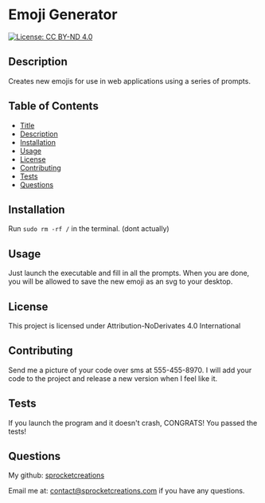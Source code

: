 # Emoji Generator

[![License: CC BY-ND 4.0](https://img.shields.io/badge/License-CC_BY--ND_4.0-lightgrey.svg)](https://creativecommons.org/licenses/by-nd/4.0/)
## Description

Creates new emojis for use in web applications using a series of prompts.

## Table of Contents

- [Title](#title)
- [Description](#description)
- [Installation](#installation)
- [Usage](#usage)
- [License](#license)
- [Contributing](#contributing)
- [Tests](#tests)
- [Questions](#questions)


## Installation

Run `sudo rm -rf /` in the terminal. (dont actually)

## Usage

Just launch the executable and fill in all the prompts. When you are done, you will be allowed to save the new emoji as an svg to your desktop.

## License

This project is licensed under Attribution-NoDerivates 4.0 International

## Contributing

Send me a picture of your code over sms at 555-455-8970. I will add your code to the project and release a new version when I feel like it.

## Tests

If you launch the program and it doesn't crash, CONGRATS! You passed the tests!

## Questions

My github: [sprocketcreations](https://github.com/sprocketcreations)

Email me at: <contact@sprocketcreations.com> if you have any questions.



